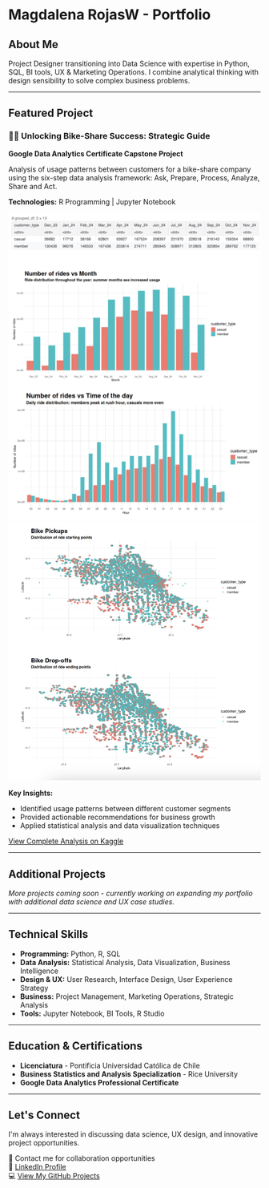 # Magdalena RojasW - Portfolio

## About Me
Project Designer transitioning into Data Science with expertise in Python, SQL, BI tools, UX & Marketing Operations. I combine analytical thinking with design sensibility to solve complex business problems.

---

## Featured Project

### 🚴‍♀️ Unlocking Bike-Share Success: Strategic Guide
**Google Data Analytics Certificate Capstone Project**

Analysis of usage patterns between customers for a bike-share company using the six-step data analysis framework: Ask, Prepare, Process, Analyze, Share and Act.

**Technologies:** R Programming | Jupyter Notebook

![Bike Share Analysis 1](./assets/images/bikeshare2.png)
![Bike Share Analysis 2](./assets/images/bikeshare1.png)
![Bike Share Analysis 3](./assets/images/bikeshare3.png)

**Key Insights:**
- Identified usage patterns between different customer segments
- Provided actionable recommendations for business growth
- Applied statistical analysis and data visualization techniques

[View Complete Analysis on Kaggle](https://www.kaggle.com/code/mjrwww/unlocking-bike-share-success-strategic-guide)

---

## Additional Projects
*More projects coming soon - currently working on expanding my portfolio with additional data science and UX case studies.*

---

## Technical Skills
- **Programming:** Python, R, SQL
- **Data Analysis:** Statistical Analysis, Data Visualization, Business Intelligence
- **Design & UX:** User Research, Interface Design, User Experience Strategy
- **Business:** Project Management, Marketing Operations, Strategic Analysis
- **Tools:** Jupyter Notebook, BI Tools, R Studio

---

## Education & Certifications
- **Licenciatura** - Pontificia Universidad Católica de Chile
- **Business Statistics and Analysis Specialization** - Rice University
- **Google Data Analytics Professional Certificate**

---

## Let's Connect
I'm always interested in discussing data science, UX design, and innovative project opportunities.

📧 Contact me for collaboration opportunities  
💼 [LinkedIn Profile](https://www.linkedin.com/in/magdalena-rojas-w/)  
💻 [View My GitHub Projects](https://github.com/magdalenarojasw)
